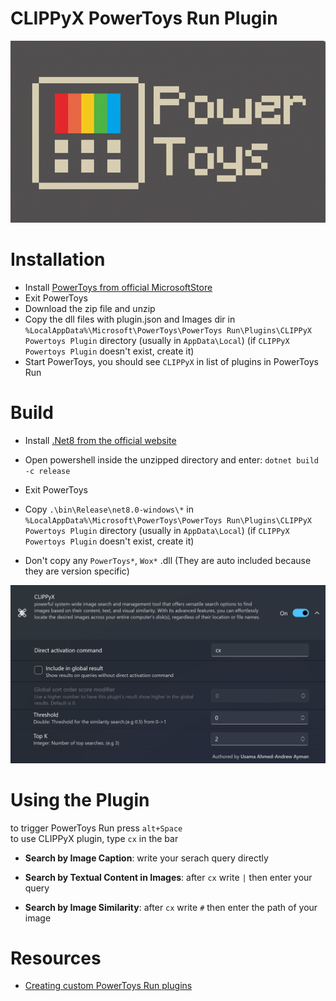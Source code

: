 # CLIPPyX PowerToys Run Plugin

![Flow Launcher](./Assets/powertoys-logo.png)

# Installation
- Install [PowerToys from official MicrosoftStore](https://apps.microsoft.com/detail/xp89dcgq3k6vld?hl=en-US&gl=US)
- Exit PowerToys
- Download the zip file and unzip
- Copy the dll files with plugin.json and Images dir in `%LocalAppData%\Microsoft\PowerToys\PowerToys Run\Plugins\CLIPPyX Powertoys Plugin` directory (usually in `AppData\Local`) (if `CLIPPyX Powertoys Plugin` doesn't exist, create it)
- Start PowerToys, you should see `CLIPPyX` in list of plugins in PowerToys Run

# Build
- Install [.Net8 from the official website](https://dotnet.microsoft.com/en-us/download/dotnet/thank-you/sdk-8.0.401-windows-x64-installer) 

- Open powershell inside the unzipped directory and enter: `dotnet build -c release`
- Exit PowerToys
- Copy `.\bin\Release\net8.0-windows\*` in `%LocalAppData%\Microsoft\PowerToys\PowerToys Run\Plugins\CLIPPyX Powertoys Plugin` directory (usually in `AppData\Local`) (if `CLIPPyX Powertoys Plugin` doesn't exist, create it)
- Don't copy any `PowerToys*`, `Wox*` .dll (They are auto included because they are version specific)

![Plugin on](./Assets/CLIPPyX-powertoys.png)

# Using the Plugin
to trigger PowerToys Run press `alt+Space`<br>
to use CLIPPyX plugin, type `cx` in the bar


- **Search by Image Caption**: write your serach query directly

- **Search by Textual Content in Images**: after `cx` write `|` then enter your query

- **Search by Image Similarity**: after `cx` write `#` then enter the path of your image 

# Resources
- [Creating custom PowerToys Run plugins
](https://conductofcode.io/post/creating-custom-powertoys-run-plugins/?ref=dailydev)